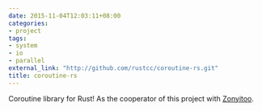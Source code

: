 ```yaml
---
date: 2015-11-04T12:03:11+08:00
categories:
- project
tags:
- system
- io
- parallel
external_link: "http://github.com/rustcc/coroutine-rs.git"
title: coroutine-rs
---
```


Coroutine library for Rust! As the cooperator of this project with [Zonyitoo](https://github.com/zonyitoo).